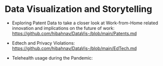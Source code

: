 # Data Visualization and Storytelling


- Exploring Patent Data to take a closer look at Work-from-Home related innovation and implications on the future of work:
https://github.com/hibahnav/DataVis-/blob/main/Patents.md


- Edtech and Privacy Violations: https://github.com/hibahnav/DataVis-/blob/main/EdTech.md


- Telehealth usage during the Pandemic:
